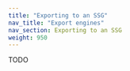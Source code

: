 ```yaml
---
title: "Exporting to an SSG"
nav_title: "Export engines"
nav_section: Exporting to an SSG
weight: 950
---
```


TODO